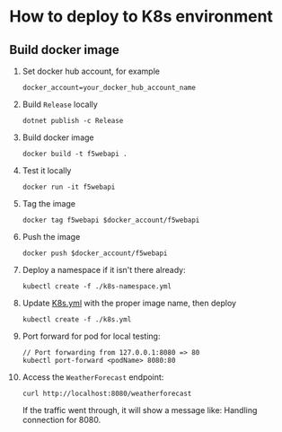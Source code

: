 # How to deploy to K8s environment

## Build docker image

1. Set docker hub account, for example
    ```shell
    docker_account=your_docker_hub_account_name
    ```

1. Build `Release` locally

    ```shell
    dotnet publish -c Release
    ```

1. Build docker image

    ```shell
    docker build -t f5webapi .
    ```

1. Test it locally

    ```shell
    docker run -it f5webapi
    ```

1. Tag the image

    ```shell
    docker tag f5webapi $docker_account/f5webapi
    ```

1. Push the image

    ```shell
    docker push $docker_account/f5webapi
    ```

1. Deploy a namespace if it isn't there already:

    ```shell
    kubectl create -f ./k8s-namespace.yml
    ```

1. Update [K8s.yml](./k8s.yml) with the proper image name, then deploy

    ```shell
    kubectl create -f ./k8s.yml
    ```

1. Port forward for pod for local testing:

    ```shell
    // Port forwarding from 127.0.0.1:8080 => 80
    kubectl port-forward <podName> 8080:80
    ```

1. Access the `WeatherForecast` endpoint:

    ```shell
    curl http://localhost:8080/weatherforecast
    ```
    If the traffic went through, it will show a message like: Handling connection for 8080.

